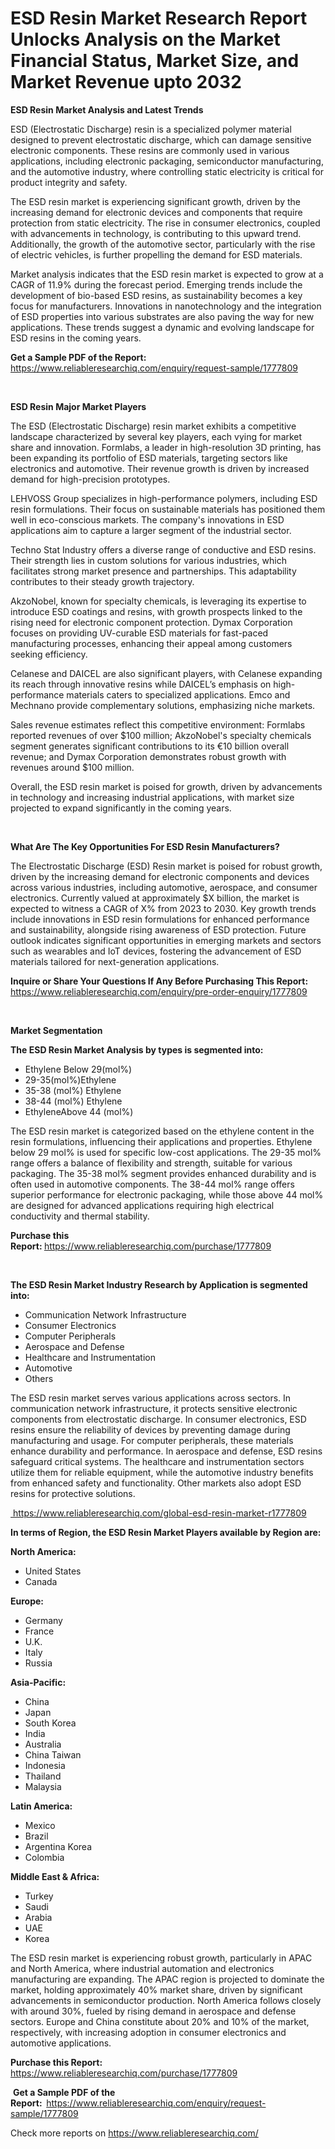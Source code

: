 <p><h1>ESD Resin Market Research Report Unlocks Analysis on the Market Financial Status, Market Size, and Market Revenue upto 2032</h1></p><p><strong>ESD Resin Market Analysis and Latest Trends</strong></p>
<p><p>ESD (Electrostatic Discharge) resin is a specialized polymer material designed to prevent electrostatic discharge, which can damage sensitive electronic components. These resins are commonly used in various applications, including electronic packaging, semiconductor manufacturing, and the automotive industry, where controlling static electricity is critical for product integrity and safety.</p><p>The ESD resin market is experiencing significant growth, driven by the increasing demand for electronic devices and components that require protection from static electricity. The rise in consumer electronics, coupled with advancements in technology, is contributing to this upward trend. Additionally, the growth of the automotive sector, particularly with the rise of electric vehicles, is further propelling the demand for ESD materials.</p><p>Market analysis indicates that the ESD resin market is expected to grow at a CAGR of 11.9% during the forecast period. Emerging trends include the development of bio-based ESD resins, as sustainability becomes a key focus for manufacturers. Innovations in nanotechnology and the integration of ESD properties into various substrates are also paving the way for new applications. These trends suggest a dynamic and evolving landscape for ESD resins in the coming years.</p></p>
<p><strong>Get a Sample PDF of the Report:&nbsp;</strong> <a href="https://www.reliableresearchiq.com/enquiry/request-sample/1777809?utm_campaign=2810&utm_medium=2&utm_source=Github&utm_content=ia&utm_term=01042025&utm_id=esd-resin">https://www.reliableresearchiq.com/enquiry/request-sample/1777809</a></p>
<p>&nbsp;</p>
<p><strong>ESD Resin Major Market Players</strong></p>
<p><p>The ESD (Electrostatic Discharge) resin market exhibits a competitive landscape characterized by several key players, each vying for market share and innovation. Formlabs, a leader in high-resolution 3D printing, has been expanding its portfolio of ESD materials, targeting sectors like electronics and automotive. Their revenue growth is driven by increased demand for high-precision prototypes.</p><p>LEHVOSS Group specializes in high-performance polymers, including ESD resin formulations. Their focus on sustainable materials has positioned them well in eco-conscious markets. The company's innovations in ESD applications aim to capture a larger segment of the industrial sector.</p><p>Techno Stat Industry offers a diverse range of conductive and ESD resins. Their strength lies in custom solutions for various industries, which facilitates strong market presence and partnerships. This adaptability contributes to their steady growth trajectory.</p><p>AkzoNobel, known for specialty chemicals, is leveraging its expertise to introduce ESD coatings and resins, with growth prospects linked to the rising need for electronic component protection. Dymax Corporation focuses on providing UV-curable ESD materials for fast-paced manufacturing processes, enhancing their appeal among customers seeking efficiency.</p><p>Celanese and DAICEL are also significant players, with Celanese expanding its reach through innovative resins while DAICEL’s emphasis on high-performance materials caters to specialized applications. Emco and Mechnano provide complementary solutions, emphasizing niche markets.</p><p>Sales revenue estimates reflect this competitive environment: Formlabs reported revenues of over $100 million; AkzoNobel's specialty chemicals segment generates significant contributions to its €10 billion overall revenue; and Dymax Corporation demonstrates robust growth with revenues around $100 million.</p><p>Overall, the ESD resin market is poised for growth, driven by advancements in technology and increasing industrial applications, with market size projected to expand significantly in the coming years.</p></p>
<p>&nbsp;</p>
<p><strong>What Are The Key Opportunities For ESD Resin Manufacturers?</strong></p>
<p><p>The Electrostatic Discharge (ESD) Resin market is poised for robust growth, driven by the increasing demand for electronic components and devices across various industries, including automotive, aerospace, and consumer electronics. Currently valued at approximately $X billion, the market is expected to witness a CAGR of X% from 2023 to 2030. Key growth trends include innovations in ESD resin formulations for enhanced performance and sustainability, alongside rising awareness of ESD protection. Future outlook indicates significant opportunities in emerging markets and sectors such as wearables and IoT devices, fostering the advancement of ESD materials tailored for next-generation applications.</p></p>
<p><strong>Inquire or Share Your Questions If Any Before Purchasing This Report:</strong> <a href="https://www.reliableresearchiq.com/enquiry/pre-order-enquiry/1777809?utm_campaign=2810&utm_medium=2&utm_source=Github&utm_content=ia&utm_term=01042025&utm_id=esd-resin">https://www.reliableresearchiq.com/enquiry/pre-order-enquiry/1777809</a></p>
<p>&nbsp;</p>
<p><strong>Market Segmentation</strong></p>
<p><strong>The ESD Resin Market Analysis by types is segmented into:</strong></p>
<p><ul><li>Ethylene Below 29(mol%)</li><li>29-35(mol%)Ethylene</li><li>35-38 (mol%) Ethylene</li><li>38-44 (mol%) Ethylene</li><li>EthyleneAbove 44 (mol%)</li></ul></p>
<p><p>The ESD resin market is categorized based on the ethylene content in the resin formulations, influencing their applications and properties. Ethylene below 29 mol% is used for specific low-cost applications. The 29-35 mol% range offers a balance of flexibility and strength, suitable for various packaging. The 35-38 mol% segment provides enhanced durability and is often used in automotive components. The 38-44 mol% range offers superior performance for electronic packaging, while those above 44 mol% are designed for advanced applications requiring high electrical conductivity and thermal stability.</p></p>
<p><strong>Purchase this Report:&nbsp;</strong><a href="https://www.reliableresearchiq.com/purchase/1777809?utm_campaign=2810&utm_medium=2&utm_source=Github&utm_content=ia&utm_term=01042025&utm_id=esd-resin">https://www.reliableresearchiq.com/purchase/1777809</a></p>
<p>&nbsp;</p>
<p><strong>The ESD Resin Market Industry Research by Application is segmented into:</strong></p>
<p><ul><li>Communication Network Infrastructure</li><li>Consumer Electronics</li><li>Computer Peripherals</li><li>Aerospace and Defense</li><li>Healthcare and Instrumentation</li><li>Automotive</li><li>Others</li></ul></p>
<p><p>The ESD resin market serves various applications across sectors. In communication network infrastructure, it protects sensitive electronic components from electrostatic discharge. In consumer electronics, ESD resins ensure the reliability of devices by preventing damage during manufacturing and usage. For computer peripherals, these materials enhance durability and performance. In aerospace and defense, ESD resins safeguard critical systems. The healthcare and instrumentation sectors utilize them for reliable equipment, while the automotive industry benefits from enhanced safety and functionality. Other markets also adopt ESD resins for protective solutions.</p></p>
<p><a href="https://www.reliableresearchiq.com/global-esd-resin-market-r1777809?utm_campaign=2810&utm_medium=2&utm_source=Github&utm_content=ia&utm_term=01042025&utm_id=esd-resin">&nbsp;https://www.reliableresearchiq.com/global-esd-resin-market-r1777809</a></p>
<p><strong>In terms of Region, the ESD Resin Market Players available by Region are:</strong></p>
<p>
    <p> <strong> North America: </strong>
        <ul>
            <li>United States</li>
            <li>Canada</li>
        </ul>
        </p> 
    <p> <strong> Europe: </strong>
        <ul>
            <li>Germany</li>
            <li>France</li>
            <li>U.K.</li>
            <li>Italy</li>
            <li>Russia</li>
        </ul>
        </p> 
    <p> <strong> Asia-Pacific: </strong>
        <ul>
            <li>China</li>
            <li>Japan</li>
            <li>South Korea</li>
            <li>India</li>
            <li>Australia</li>
            <li>China Taiwan</li>
            <li>Indonesia</li>
            <li>Thailand</li>
            <li>Malaysia</li>
        </ul>
        </p> 
    <p> <strong> Latin America: </strong>
        <ul>
            <li>Mexico</li>
            <li>Brazil</li>
            <li>Argentina Korea</li>
            <li>Colombia</li>
        </ul>
        </p> 
    <p> <strong> Middle East & Africa: </strong>
        <ul>
            <li>Turkey</li>
            <li>Saudi</li>
            <li>Arabia</li>
            <li>UAE</li>
            <li>Korea</li>
        </ul>
    </p>
    </p>
<p><p>The ESD resin market is experiencing robust growth, particularly in APAC and North America, where industrial automation and electronics manufacturing are expanding. The APAC region is projected to dominate the market, holding approximately 40% market share, driven by significant advancements in semiconductor production. North America follows closely with around 30%, fueled by rising demand in aerospace and defense sectors. Europe and China constitute about 20% and 10% of the market, respectively, with increasing adoption in consumer electronics and automotive applications.</p></p>
<p><strong>Purchase this Report: </strong><a href="https://www.reliableresearchiq.com/purchase/1777809?utm_campaign=2810&utm_medium=2&utm_source=Github&utm_content=ia&utm_term=01042025&utm_id=esd-resin">https://www.reliableresearchiq.com/purchase/1777809</a></p>
<p>&nbsp;<strong>Get a Sample PDF of the Report:&nbsp;&nbsp;</strong><a href="https://www.reliableresearchiq.com/enquiry/request-sample/1777809?utm_campaign=2810&utm_medium=2&utm_source=Github&utm_content=ia&utm_term=01042025&utm_id=esd-resin">https://www.reliableresearchiq.com/enquiry/request-sample/1777809</a></p>
<p><strong></strong></p>
<p>Check more reports on <a href="https://www.reliableresearchiq.com/?utm_campaign=2810&utm_medium=2&utm_source=Github&utm_content=ia&utm_term=01042025&utm_id=esd-resin">https://www.reliableresearchiq.com/</a></p>
